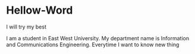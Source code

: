 # Hellow-Word
I will try my best

I am a student in East West University. My department name is Information and Communications Engineering. 
Everytime I want to know new thing

